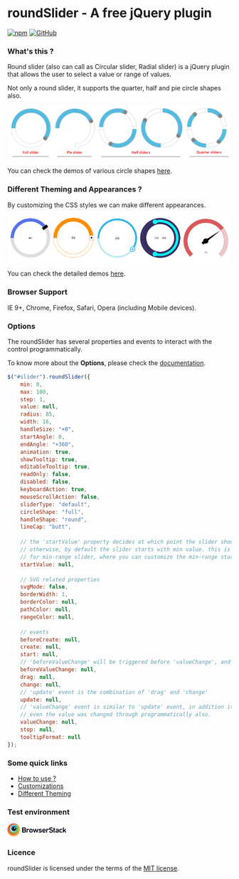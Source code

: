 # roundSlider - A free jQuery plugin

[![npm](https://img.shields.io/npm/v/round-slider)](https://www.npmjs.com/package/round-slider) [![GitHub](https://img.shields.io/github/license/soundar24/roundSlider)](https://github.com/soundar24/roundSlider/blob/master/LICENSE)

### What's this ?

Round slider (also can call as Circular slider, Radial slider) is a jQuery plugin that allows the user to select a value or range of values.

Not only a round slider, it supports the quarter, half and pie circle shapes also.

![roundSlider - full slider, pie slider, half slider and quarter slider types](/images/sliders.png)

You can check the demos of various circle shapes [here](http://roundsliderui.com/demos.html#various-circle-shapes "various circle shapes - demo").

### Different Theming and Appearances ?

By customizing the CSS styles we can make different appearances.

![roundSlider - different theming and appearances](/images/appearances.png)

You can check the detailed demos [here](http://roundsliderui.com/demos.html#different-theming-and-appearances "different theming and appearances").

### Browser Support

IE 9+, Chrome, Firefox, Safari, Opera (including Mobile devices).

### Options

The roundSlider has several properties and events to interact with the control programmatically. 

To know more about the **Options**, please check the [documentation](http://roundsliderui.com/document.html#options "Documentation about roundSlider Options").

```javascript
$("#slider").roundSlider({
	min: 0,
	max: 100,
	step: 1,
	value: null,
	radius: 85,
	width: 16,
	handleSize: "+0",
	startAngle: 0,
	endAngle: "+360",
	animation: true,
	showTooltip: true,
	editableTooltip: true,
	readOnly: false,
	disabled: false,
	keyboardAction: true,
	mouseScrollAction: false,
	sliderType: "default",
	circleShape: "full",
	handleShape: "round",
	lineCap: "butt",

	// the 'startValue' property decides at which point the slider should start.
	// otherwise, by default the slider starts with min value. this is mainly used
	// for min-range slider, where you can customize the min-range start position.
	startValue: null,

	// SVG related properties
	svgMode: false,
	borderWidth: 1,
	borderColor: null,
	pathColor: null,
	rangeColor: null,

	// events
	beforeCreate: null,
	create: null,
	start: null,
	// 'beforeValueChange' will be triggered before 'valueChange', and it can be cancellable
	beforeValueChange: null,
	drag: null,
	change: null,
	// 'update' event is the combination of 'drag' and 'change'
	update: null,
	// 'valueChange' event is similar to 'update' event, in addition it will trigger
	// even the value was changed through programmatically also.
	valueChange: null,
	stop: null,
	tooltipFormat: null
});
```

### Some quick links

- [How to use ?](http://roundsliderui.com/document.html#how-to-install "roundSlider - How to use ?")
- [Customizations](http://roundsliderui.com/demos.html#customizations "roundSlider - Customizations")
- [Different Theming](http://roundsliderui.com/demos.html#different-theming-and-appearances "roundSlider - Different theming and appearances")

### Test environment

[![roundSlider - test environment](/images/Browserstack-logo.png)](https://www.browserstack.com/)

### Licence

roundSlider is licensed under the terms of the [MIT license](http://roundsliderui.com/licence.html "roundSlider - MIT licence").
